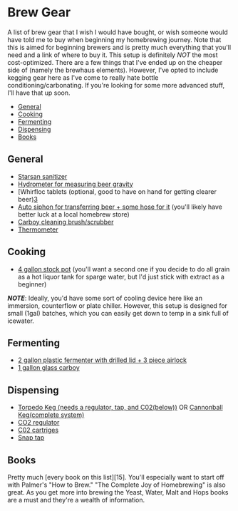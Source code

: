 # Brew Gear
A list of brew gear that I wish I would have bought, or wish someone would have told me to buy when beginning my homebrewing journey. Note that this is aimed for beginning brewers and is pretty much everything that you'll need and a link of where to buy it. This setup is definitely _NOT_ the most cost-optimized. There are a few things that I've ended up on the cheaper side of (namely the brewhaus elements). However, I've opted to include kegging gear here as I've come to really hate bottle conditioning/carbonating. If you're looking for some more advanced stuff, I'll have that up soon.

* [General](#general)
* [Cooking](#cooking)
* [Fermenting](#fermenting)
* [Dispensing](#dispensing)
* [Books](#books)

## General
* [Starsan sanitizer][1]
* [Hydrometer for measuring beer gravity][2]
* [Whirfloc tablets (optional, good to have on hand for getting clearer beer)[3]
* [Auto siphon for transferring beer + some hose for it][12] (you'll likely have better luck at a local homebrew store)
* [Carboy cleaning brush/scrubber][13]
* [Thermometer][14]

## Cooking
* [4 gallon stock pot][4] (you'll want a second one if you decide to do all grain as a hot liquor tank for sparge water, but I'd just stick with extract as a beginner)

***NOTE***: Ideally, you'd have some sort of cooling device here like an immersion, counterflow or plate chiller. However, this setup is designed for small (1gal) batches, which you can easily get down to temp in a sink full of icewater. 

## Fermenting
* [2 gallon plastic fermenter with drilled lid + 3 piece airlock][5]
* [1 gallon glass carboy][6]

## Dispensing
* [Torpedo Keg (needs a regulator, tap, and C02(below))][7] OR [Cannonball Keg(complete system)][8]
* [CO2 regulator][9]
* [C02 cartriges][10]
* [Snap tap][11]

## Books 

Pretty much [every book on this list][15]. You'll especially want to start off with Palmer's "How to Brew." "The Complete Joy of Homebrewing" is also great. As you get more into brewing the Yeast, Water, Malt and Hops books are a must and they're a wealth of information.

<!--LINKS-->
[1]: https://www.amazon.com/Star-San-2883-8-oz/dp/B01467UGN8/ref=pd_lpo_328_t_0/139-9261060-8482551?_encoding=UTF8&pd_rd_i=B01467UGN8&pd_rd_r=fd70584d-843e-45b6-9f9e-0bd25d355e68&pd_rd_w=jojCd&pd_rd_wg=rrEVY&pf_rd_p=7b36d496-f366-4631-94d3-61b87b52511b&pf_rd_r=EV052HMSB3RRH4G4MRCP&psc=1&refRID=EV052HMSB3RRH4G4MRCP
[2]: https://www.amazon.com/Chefast-Hydrometer-Test-Wine-Kombucha/dp/B0735B5YND/ref=sr_1_5?dchild=1&keywords=hydrometer&qid=1599008000&sr=8-5
[3]: https://www.amazon.com/LD-Carlson-9822-Whirlfloc-Tablets/dp/B0064OEATI/ref=sr_1_2?crid=26TZZQIYWJ583&dchild=1&keywords=whirfloc+tablets+for+brewing&qid=1599008069&sprefix=whirflo%2Caps%2C173&sr=8-2
[4]: https://www.amazon.com/Cook-Home-NC-00335-Stainless-Saucepot/dp/B00EZS5PEO/ref=sr_1_3?dchild=1&keywords=4+gallon+stock+pot&qid=1599008228&sr=8-3
[5]: https://www.austinhomebrew.com/Plastic-Bucket-2-Gallon_p_6062.html
[6]: https://www.amazon.com/North-Mountain-Supply-Gallon-Jug/dp/B077MRCP49/ref=sr_1_5?dchild=1&keywords=1+gallon+glass+carboy&qid=1599009453&sr=8-5
[7]: https://www.morebeer.com/products/torpedo-ball-lock-kegs.html
[8]: https://www.northernbrewer.com/products/cannonball-system-mini-regulator
[9]: https://www.morebeer.com/products/mini-co2-regulator-kit-ball-lock.html
[10]: https://www.morebeer.com/products/16-threaded-co2-cartridge-6-count.html
[11]: https://www.amazon.com/Draft-Brewer-Stainless-Connector-Disconnect/dp/B00W3PYTJ8
[12]: https://www.northernbrewer.com/products/fermenters-favorites-rack-magic-mini-siphon
[13]: https://www.amazon.com/Clean-Bottle-Express%C2%A8-Carboy-Scrubber/dp/B00KOVIAOI/ref=sr_1_11?dchild=1&keywords=carboy+brush&qid=1599010421&sr=8-11
[14]: https://www.thermoworks.com/Thermapen-Mk4
